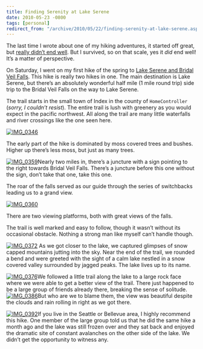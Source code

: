```yaml
---
title: Finding Serenity at Lake Serene
date: 2010-05-23 -0800
tags: [personal]
redirect_from: "/archive/2010/05/22/finding-serenity-at-lake-serene.aspx/"
---
```


The last time I wrote about one of my hiking adventures, it started off
great, but [really didn’t end
well](https://haacked.com/archive/2009/05/24/panic-mt-si.aspx "Fright on Mt Si").
But I survived, so on that scale, yes it *did* end well! It’s a matter
of perspective.

On Saturday, I went on my first hike of the spring to [Lake Serene and
Bridal Veil
Falls](http://www.wta.org/go-hiking/hikes/lake-serene "Lake Serene and Bridal Veil Falls on Washington Trails Association Website").
This hike is really two hikes in one. The main destination is Lake
Serene, but there’s an absolutely wonderful half mile (1 mile round
trip) side trip to the Bridal Veil Falls on the way to Lake Serene.

The trail starts in the small town of Index in the county of
`HomeController` (*sorry, I couldn’t resist*). The entire trail is lush
with greenery as you would expect in the pacific northwest. All along
the trail are many little waterfalls and river crossings like the one
seen here.

[![IMG\_0346](https://haacked.com/images/haacked_com/WindowsLiveWriter/FindingSerenityatLakeSerene_12403/IMG_0346_thumb.jpg "IMG_0346")](https://haacked.com/images/haacked_com/WindowsLiveWriter/FindingSerenityatLakeSerene_12403/IMG_0346.jpg)

The early part of the hike is dominated by moss covered trees and
bushes. Higher up there’s less moss, but just as many trees.

[![IMG\_0359](https://haacked.com/images/haacked_com/WindowsLiveWriter/FindingSerenityatLakeSerene_12403/IMG_0359_thumb.jpg "IMG_0359")](https://haacked.com/images/haacked_com/WindowsLiveWriter/FindingSerenityatLakeSerene_12403/IMG_0359.jpg)Nearly
two miles in, there’s a juncture with a sign pointing to the right
towards Bridal Veil Falls. There’s a juncture before this one without
the sign, don’t take that one, take this one.

The roar of the falls served as our guide through the series of
switchbacks leading us to a grand view.

[![IMG\_0360](https://haacked.com/images/haacked_com/WindowsLiveWriter/FindingSerenityatLakeSerene_12403/IMG_0360_thumb.jpg "IMG_0360")](https://haacked.com/images/haacked_com/WindowsLiveWriter/FindingSerenityatLakeSerene_12403/IMG_0360.jpg)

There are two viewing platforms, both with great views of the falls.

The trail is well marked and easy to follow, though it wasn’t without
its occasional obstacle. Nothing a strong man like myself can’t handle
though.

[![IMG\_0372](https://haacked.com/images/haacked_com/WindowsLiveWriter/FindingSerenityatLakeSerene_12403/IMG_0372_thumb.jpg "IMG_0372")](https://haacked.com/images/haacked_com/WindowsLiveWriter/FindingSerenityatLakeSerene_12403/IMG_0372.jpg)
As we got closer to the lake, we captured glimpses of snow capped
mountains jutting into the sky. Near the end of the trail, we rounded a
bend and were greeted with the sight of a calm lake nestled in a snow
covered valley surrounded by jagged peaks. The lake lives up to its
name.

[![IMG\_0376](https://haacked.com/images/haacked_com/WindowsLiveWriter/FindingSerenityatLakeSerene_12403/IMG_0376_thumb.jpg "IMG_0376")](https://haacked.com/images/haacked_com/WindowsLiveWriter/FindingSerenityatLakeSerene_12403/IMG_0376.jpg)We
followed a little trail along the lake to a large rock face where we
were able to get a better view of the trail. There just happened to be a
large group of friends already there, breaking the sense of solitude.
[![IMG\_0386](https://haacked.com/images/haacked_com/WindowsLiveWriter/FindingSerenityatLakeSerene_12403/IMG_0386_thumb.jpg "IMG_0386")](https://haacked.com/images/haacked_com/WindowsLiveWriter/FindingSerenityatLakeSerene_12403/IMG_0386.jpg)But
who are we to blame them, the view was beautiful despite the clouds and
rain rolling in right as we got there.

[![IMG\_0392](https://haacked.com/images/haacked_com/WindowsLiveWriter/FindingSerenityatLakeSerene_12403/IMG_0392_thumb.jpg "IMG_0392")](https://haacked.com/images/haacked_com/WindowsLiveWriter/FindingSerenityatLakeSerene_12403/IMG_0392.jpg)If
you live in the Seattle or Bellevue area, I highly recommend this hike.
One member of the large group told us that he did the same hike a month
ago and the lake was still frozen over and they sat back and enjoyed the
dramatic site of constant avalanches on the other side of the lake. We
didn’t get the opportunity to witness any.

